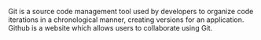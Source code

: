 Git is a source code management tool used by developers to organize code iterations in a chronological manner, creating versions for an application.  
Github is a website which allows users to collaborate using Git.